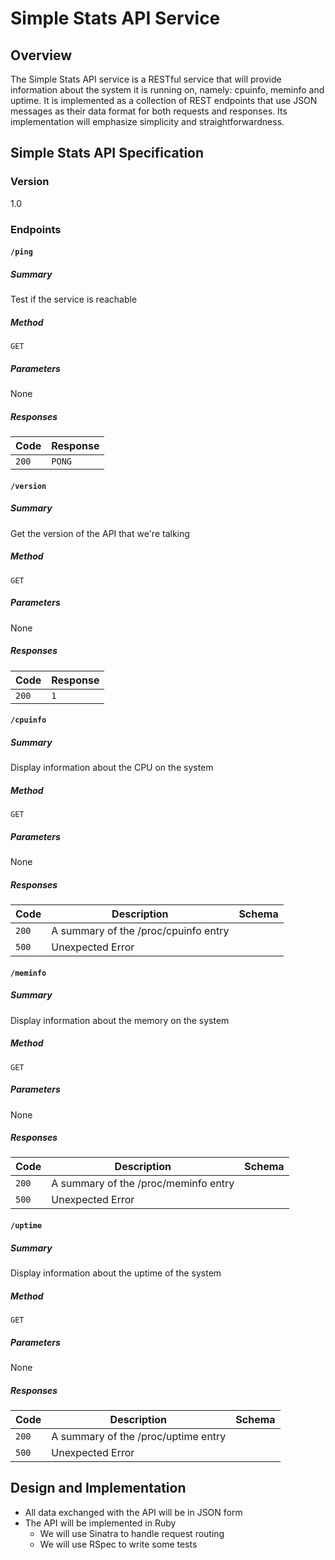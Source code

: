 # Simple Stats API Service

## Overview

The Simple Stats API service is a RESTful service that will provide information
about the system it is running on, namely: cpuinfo, meminfo and uptime.  It
is implemented as a collection of REST endpoints that use JSON messages as
their data format for both requests and responses.  Its implementation will
emphasize simplicity and straightforwardness.


## Simple Stats API Specification

### Version
1.0

### Endpoints

#### `/ping`
##### Summary
Test if the service is reachable
##### Method
`GET`
##### Parameters
None
##### Responses
Code | Response
-----|---------
`200` | `PONG`

#### `/version`
##### Summary
Get the version of the API that we're talking
##### Method
`GET`
##### Parameters
None
##### Responses
Code | Response
-----|---------
`200` | `1`

#### `/cpuinfo`
##### Summary
Display information about the CPU on the system
##### Method
`GET`
##### Parameters
None
##### Responses
Code | Description | Schema
-----|-------------|-------
`200` | A summary of the /proc/cpuinfo entry | 
`500` | Unexpected Error | 

#### `/meminfo`
##### Summary
Display information about the memory on the system
##### Method
`GET`
##### Parameters
None
##### Responses
Code | Description | Schema
-----|-------------|-------
`200` | A summary of the /proc/meminfo entry | 
`500` | Unexpected Error |

#### `/uptime`
##### Summary
Display information about the uptime of the system
##### Method
`GET`
##### Parameters
None
##### Responses
Code | Description | Schema
-----|-------------|-------
`200` | A summary of the /proc/uptime entry | 
`500` | Unexpected Error |

## Design and Implementation

* All data exchanged with the API will be in JSON form
* The API will be implemented in Ruby
	- We will use Sinatra to handle request routing
	- We will use RSpec to write some tests
